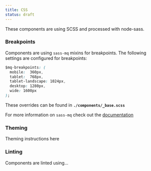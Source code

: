 ```yaml
---
title: CSS
status: draft
---
```


These components are using SCSS and processed with node-sass.

### Breakpoints
Components are using `sass-mq` mixins for breakpoints. The following settings are configured for breakpoints:
```css
$mq-breakpoints: (
  mobile:  360px,
  tablet:  768px,
  tablet-landscape: 1024px,
  desktop: 1280px,
  wide: 1600px
);
```
These overrides can be found in **`./components/_base.scss`**

For more information on `sass-mq` check out the [documentation](https://www.npmjs.com/package/sass-mq#media-queries-with-superpowers)

### Theming
Theming instructions here

### Linting
Components are linted using...

